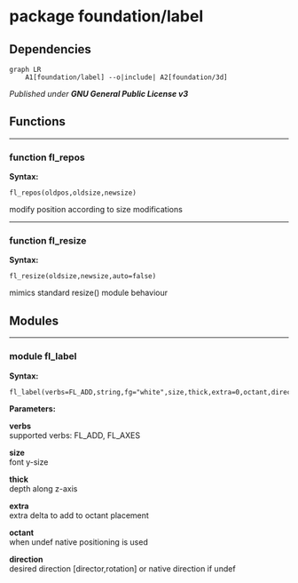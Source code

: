 # package foundation/label

## Dependencies

```mermaid
graph LR
    A1[foundation/label] --o|include| A2[foundation/3d]
```

*Published under __GNU General Public License v3__*

## Functions

---

### function fl_repos

__Syntax:__

```text
fl_repos(oldpos,oldsize,newsize)
```

modify position according to size modifications


---

### function fl_resize

__Syntax:__

```text
fl_resize(oldsize,newsize,auto=false)
```

mimics standard resize() module behaviour


## Modules

---

### module fl_label

__Syntax:__

    fl_label(verbs=FL_ADD,string,fg="white",size,thick,extra=0,octant,direction)

__Parameters:__

__verbs__  
supported verbs: FL_ADD, FL_AXES

__size__  
font y-size

__thick__  
depth along z-axis

__extra__  
extra delta to add to octant placement

__octant__  
when undef native positioning is used

__direction__  
desired direction [director,rotation] or native direction if undef


